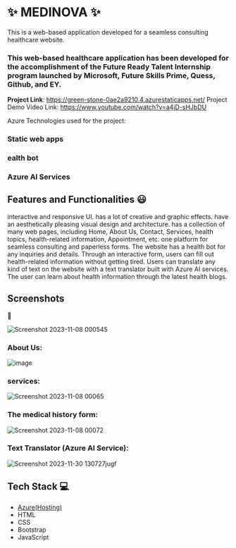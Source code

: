  # ✨ MEDINOVA  ✨

This is a web-based application developed for a seamless consulting healthcare website.

### This web-based healthcare application has been developed for the accomplishment of the Future Ready Talent Internship program launched by Microsoft, Future Skills Prime, Quess, Github, and EY.


**Project Link**: https://green-stone-0ae2a9210.4.azurestaticapps.net/
Project Demo Video Link: https://www.youtube.com/watch?v=a4jD-sHJbDU

Azure Technologies used for the project:
 ### Static web apps
 ### ealth bot
 ### Azure AI Services

## Features and Functionalities 😃

interactive and responsive UI.
has a lot of creative and graphic effects.
have an aesthetically pleasing visual design and architecture.
has a collection of many web pages, including Home, About Us, Contact, Services, health topics, health-related information, Appointment, etc.
one platform for seamless consulting and paperless forms.
The website has a health bot for any inquiries and details.
Through an interactive form, users can fill out health-related information without getting tired.
Users can translate any kind of text on the website with a text translator built with Azure AI services.
The user can learn about health information through the latest health blogs.

## Screenshots

 📸


![Screenshot 2023-11-08 000545](https://github.com/828-kalyan/Hospital-website1/assets/75324176/e9b6c6f5-55e1-4398-bfe4-e2b6a484b47c)

   

### About Us:



![image](https://github.com/828-kalyan/Hospital-website1/assets/75324176/d1478d72-6ac7-46ce-aa30-ac4be974b66a)



### services:


![Screenshot 2023-11-08 00065](https://github.com/828-kalyan/Hospital-website1/assets/75324176/039a576e-b356-42c8-9fca-857aaed1f3ad)



### The medical history form:


![Screenshot 2023-11-08 00072](https://github.com/828-kalyan/Hospital-website1/assets/75324176/f7e23e8f-b5ff-4d15-ab16-93102b00dfa7)


### Text Translator (Azure AI Service):


![Screenshot 2023-11-30 130727jugf](https://github.com/828-kalyan/Hospital-website1/assets/75324176/0aad4226-f4af-44f1-81b6-c70462898235)


## Tech Stack 💻

- [Azure(Hosting)](https://green-stone-0ae2a9210.4.azurestaticapps.net/)
- HTML
- CSS
- Bootstrap
- JavaScript
